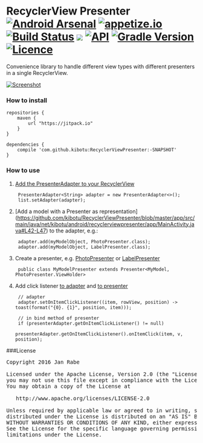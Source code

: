 # RecyclerView Presenter [![Android Arsenal](https://img.shields.io/badge/Android%20Arsenal-RecyclerViewPresenter-green.svg?style=true)](https://android-arsenal.com/details/1/3593) [![appetize.io](https://img.shields.io/badge/appetize.io-Live%20Demo-blue.svg)](https://appetize.io/app/twkuv0xydcy5h8whmkcmx81kur) [![Build Status](https://travis-ci.org/kibotu/RecyclerViewPresenter.svg?branch=master)](https://travis-ci.org/kibotu/RecyclerViewPresenter) [![](https://jitpack.io/v/kibotu/RecyclerViewPresenter.svg)](https://jitpack.io/#kibotu/RecyclerViewPresenter)  [![API](https://img.shields.io/badge/API-15%2B-brightgreen.svg?style=flat)](https://android-arsenal.com/api?level=15) [![Gradle Version](https://img.shields.io/badge/gradle-2.13-green.svg)](https://docs.gradle.org/current/release-notes) [![Licence](https://img.shields.io/badge/licence-Apache-blue.svg)](http://www.apache.org/licenses/LICENSE-2.0)
  
Convenience library to handle different view types with different presenters in a single RecyclerView. 

[![Screenshot](https://raw.githubusercontent.com/kibotu/RecyclerViewPresenter/master/screenshot.png)](https://raw.githubusercontent.com/kibotu/RecyclerViewPresenter/master/screenshot.png)
  
### How to install
	
	repositories {
	    maven {
	        url "https://jitpack.io"
	    }
	}
		
	dependencies {
        compile 'com.github.kibotu:RecyclerViewPresenter:-SNAPSHOT'
    }
    
### How to use

1. [Add the PresenterAdapter to your RecyclerView](https://github.com/kibotu/RecyclerViewPresenter/blob/master/app/src/main/java/net/kibotu/android/recyclerviewpresenter/app/MainActivity.java#L36-L38)

        PresenterAdapter<String> adapter = new PresenterAdapter<>();
        list.setAdapter(adapter);
        
2. [Add a model with a Presenter as representation] (https://github.com/kibotu/RecyclerViewPresenter/blob/master/app/src/main/java/net/kibotu/android/recyclerviewpresenter/app/MainActivity.java#L42-L47) to the adapter, e.g.:

        adapter.add(myModelObject, PhotoPresenter.class);
        adapter.add(myModelObject, LabelPresenter.class);
        
3. Create a presenter, e.g. [PhotoPresenter](https://github.com/kibotu/RecyclerViewPresenter/blob/master/app/src/main/java/net/kibotu/android/recyclerviewpresenter/app/PhotoPresenter.java) or [LabelPresenter](https://github.com/kibotu/RecyclerViewPresenter/blob/master/app/src/main/java/net/kibotu/android/recyclerviewpresenter/app/LabelPresenter.java)

        public class MyModelPresenter extends Presenter<MyModel, PhotoPresenter.ViewHolder> 
        
4. Add click listener [to adapter](https://github.com/kibotu/RecyclerViewPresenter/blob/master/app/src/main/java/net/kibotu/android/recyclerviewpresenter/app/MainActivity.java#L40) and [to presenter](https://github.com/kibotu/RecyclerViewPresenter/blob/master/app/src/main/java/net/kibotu/android/recyclerviewpresenter/app/PhotoPresenter.java#L50-L55)

        // adapter
        adapter.setOnItemClickListener((item, rowView, position) -> toast(format("{0}. {1}", position, item)));
        
        // in bind method of presenter
        if (presenterAdapter.getOnItemClickListener() != null)
                    presenterAdapter.getOnItemClickListener().onItemClick(item, v, position);
        
       
###License
<pre>
Copyright 2016 Jan Rabe

Licensed under the Apache License, Version 2.0 (the "License");
you may not use this file except in compliance with the License.
You may obtain a copy of the License at

   http://www.apache.org/licenses/LICENSE-2.0

Unless required by applicable law or agreed to in writing, software
distributed under the License is distributed on an "AS IS" BASIS,
WITHOUT WARRANTIES OR CONDITIONS OF ANY KIND, either express or implied.
See the License for the specific language governing permissions and
limitations under the License.
</pre>